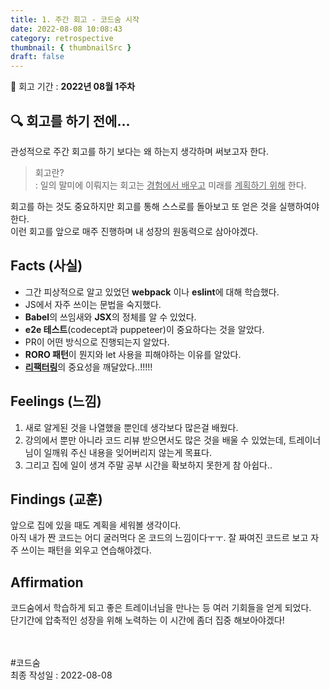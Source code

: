 ```yaml
---
title: 1. 주간 회고 - 코드숨 시작
date: 2022-08-08 10:08:43
category: retrospective
thumbnail: { thumbnailSrc }
draft: false
---
```


🐾 회고 기간 : **2022년 08월 1주차**<br>

## 🔍 회고를 하기 전에...

관성적으로 주간 회고를 하기 보다는 왜 하는지 생각하며 써보고자 한다.<br>

> 회고란?<br>
> : 일의 말미에 이뤄지는 회고는 <u>경험에서 배우고</u> 미래를 <u>계획하기 위해</u> 한다.

회고를 하는 것도 중요하지만 회고를 통해 스스로를 돌아보고 또 얻은 것을 실행하여야 한다.<br>
이런 회고를 앞으로 매주 진행하며 내 성장의 원동력으로 삼아야겠다.

## Facts (사실)

- 그간 피상적으로 알고 있었던 **webpack** 이나 **eslint**에 대해 학습했다.
- JS에서 자주 쓰이는 문법을 숙지했다.
- **Babel**의 쓰임새와 **JSX**의 정체를 알 수 있었다.
- **e2e 테스트**(codecept과 puppeteer)이 중요하다는 것을 알았다.
- PR이 어떤 방식으로 진행되는지 알았다.
- **RORO 패턴**이 뭔지와 let 사용을 피해야하는 이유를 알았다.
- <u>**리팩터링**</u>의 중요성을 깨달았다..!!!!!

## Feelings (느낌)

1. 새로 알게된 것을 나열했을 뿐인데 생각보다 많은걸 배웠다.
2. 강의에서 뿐만 아니라 코드 리뷰 받으면서도 많은 것을 배울 수 있었는데, 트레이너님이 일깨워 주신 내용을 잊어버리지 않는게 목표다.
3. 그리고 집에 일이 생겨 주말 공부 시간을 확보하지 못한게 참 아쉽다..

## Findings (교훈)

앞으로 집에 있을 때도 계획을 세워볼 생각이다.<br>
아직 내가 짠 코드는 어디 굴러먹다 온 코드의 느낌이다ㅜㅜ. 잘 짜여진 코드르 보고 자주 쓰이는 패턴을 외우고 연습해야겠다.

## Affirmation

코드숨에서 학습하게 되고 좋은 트레이너님을 만나는 등 여러 기회들을 얻게 되었다.<br>단기간에 압축적인 성장을 위해 노력하는 이 시간에 좀더 집중 해보아야겠다!

<br><br> #코드숨<br>
최종 작성일 : 2022-08-08
